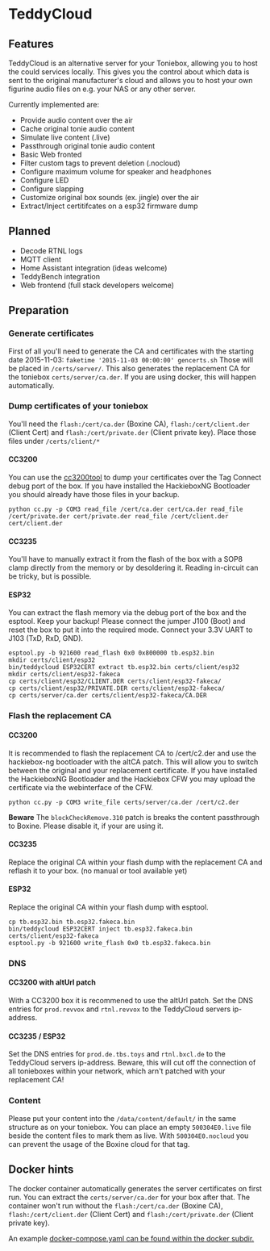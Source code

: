 # TeddyCloud

## Features
TeddyCloud is an alternative server for your Toniebox, allowing you to host the could services locally.
This gives you the control about which data is sent to the original manufacturer's cloud and allows you
to host your own figurine audio files on e.g. your NAS or any other server.

Currently implemented are:
* Provide audio content over the air
* Cache original tonie audio content
* Simulate live content (.live)
* Passthrough original tonie audio content
* Basic Web fronted
* Filter custom tags to prevent deletion (.nocloud)
* Configure maximum volume for speaker and headphones
* Configure LED
* Configure slapping
* Customize original box sounds (ex. jingle) over the air
* Extract/Inject certitifcates on a esp32 firmware dump

## Planned
* Decode RTNL logs
* MQTT client
* Home Assistant integration (ideas welcome)
* TeddyBench integration
* Web frontend (full stack developers welcome)

## Preparation
### Generate certificates
First of all you'll need to generate the CA and certificates with the starting date 2015-11-03: ```faketime '2015-11-03 00:00:00' gencerts.sh``` Those will be placed in ```/certs/server/```.
This also generates the replacement CA for the toniebox ```certs/server/ca.der```.
If you are using docker, this will happen automatically.

### Dump certificates of your toniebox
You'll need the ```flash:/cert/ca.der``` (Boxine CA), ```flash:/cert/client.der``` (Client Cert) and ```flash:/cert/private.der``` (Client private key). Place those files under ```/certs/client/*```
#### CC3200
You can use the [cc3200tool](https://github.com/toniebox-reverse-engineering/cc3200tool) to dump your certificates over the Tag Connect debug port of the box. If you have installed the HackieboxNG Bootloader you should already have those files in your backup.
```
python cc.py -p COM3 read_file /cert/ca.der cert/ca.der read_file /cert/private.der cert/private.der read_file /cert/client.der cert/client.der
```
#### CC3235
You'll have to manually extract it from the flash of the box with a SOP8 clamp directly from the memory or by desoldering it. Reading in-circuit can be tricky, but is possible. 

#### ESP32
You can extract the flash memory via the debug port of the box and the esptool. Keep your backup!
Please connect the jumper J100 (Boot) and reset the box to put it into the required mode. Connect your 3.3V UART to J103 (TxD, RxD, GND).

```
esptool.py -b 921600 read_flash 0x0 0x800000 tb.esp32.bin
mkdir certs/client/esp32
bin/teddycloud ESP32CERT extract tb.esp32.bin certs/client/esp32
mkdir certs/client/esp32-fakeca
cp certs/client/esp32/CLIENT.DER certs/client/esp32-fakeca/
cp certs/client/esp32/PRIVATE.DER certs/client/esp32-fakeca/
cp certs/server/ca.der certs/client/esp32-fakeca/CA.DER
```

### Flash the replacement CA
#### CC3200
It is recommended to flash the replacement CA to /cert/c2.der and use the hackiebox-ng bootloader with the altCA patch. This will allow you to switch between the original and your replacement certificate. If you have installed the HackieboxNG Bootloader and the Hackiebox CFW you may upload the certificate via the webinterface of the CFW.
```
python cc.py -p COM3 write_file certs/server/ca.der /cert/c2.der
```
**Beware** The ```blockCheckRemove.310``` patch is breaks the content passthrough to Boxine. Please disable it, if your are using it.

#### CC3235
Replace the original CA within your flash dump with the replacement CA and reflash it to your box.
(no manual or tool available yet)

#### ESP32
Replace the original CA within your flash dump with esptool.

```
cp tb.esp32.bin tb.esp32.fakeca.bin
bin/teddycloud ESP32CERT inject tb.esp32.fakeca.bin certs/client/esp32-fakeca
esptool.py -b 921600 write_flash 0x0 tb.esp32.fakeca.bin
```

### DNS
#### CC3200 with altUrl patch
With a CC3200 box it is recommened to use the altUrl patch. Set the DNS entries for ```prod.revvox``` and ```rtnl.revvox``` to the TeddyCloud servers ip-address. 

#### CC3235 / ESP32
Set the DNS entries for ```prod.de.tbs.toys``` and ```rtnl.bxcl.de``` to the TeddyCloud servers ip-address. Beware, this will cut off the connection of all tonieboxes within your network, which arn't patched with your replacement CA!

### Content
Please put your content into the ```/data/content/default/``` in the same structure as on your toniebox. You can place an empty ```500304E0.live``` file beside the content files to mark them as live. With ```500304E0.nocloud``` you can prevent the usage of the Boxine cloud for that tag.

## Docker hints
The docker container automatically generates the server certificates on first run. You can extract the ```certs/server/ca.der``` for your box after that. The container won't run without the ```flash:/cert/ca.der``` (Boxine CA), ```flash:/cert/client.der``` (Client Cert) and ```flash:/cert/private.der``` (Client private key).

An example [docker-compose.yaml can be found within the docker subdir.](docker/docker-compose.yaml)
